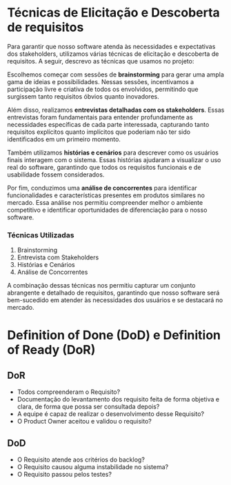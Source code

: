 # Técnicas de Elicitação e Descoberta de requisitos

Para garantir que nosso software atenda às necessidades e expectativas dos stakeholders, utilizamos várias técnicas de elicitação e descoberta de requisitos. A seguir, descrevo as técnicas que usamos no projeto:

Escolhemos começar com sessões de **brainstorming** para gerar uma ampla gama de ideias e possibilidades. Nessas sessões, incentivamos a participação livre e criativa de todos os envolvidos, permitindo que surgissem tanto requisitos óbvios quanto inovadores.

Além disso, realizamos **entrevistas detalhadas com os stakeholders**. Essas entrevistas foram fundamentais para entender profundamente as necessidades específicas de cada parte interessada, capturando tanto requisitos explícitos quanto implícitos que poderiam não ter sido identificados em um primeiro momento.

Também utilizamos **histórias e cenários** para descrever como os usuários finais interagem com o sistema. Essas histórias ajudaram a visualizar o uso real do software, garantindo que todos os requisitos funcionais e de usabilidade fossem considerados.

Por fim, conduzimos uma **análise de concorrentes** para identificar funcionalidades e características presentes em produtos similares no mercado. Essa análise nos permitiu compreender melhor o ambiente competitivo e identificar oportunidades de diferenciação para o nosso software.

### Técnicas Utilizadas

1. Brainstorming
2. Entrevista com Stakeholders
3. Histórias e Cenários
4. Análise de Concorrentes

A combinação dessas técnicas nos permitiu capturar um conjunto abrangente e detalhado de requisitos, garantindo que nosso software será bem-sucedido em atender às necessidades dos usuários e se destacará no mercado.

# Definition of Done (DoD) e Definition of Ready (DoR)
## DoR
- Todos compreenderam o Requisito?
- Documentação do levantamento dos requisito feita de forma objetiva e clara, de forma que possa ser consultada depois?
- A equipe é capaz de realizar o desenvolvimento desse Requisito?
- O Product Owner aceitou e validou o requisito?

## DoD
- O Requisito atende aos critérios do backlog?
- O Requisito causou alguma instabilidade no sistema?
- O Requisito passou pelos testes?